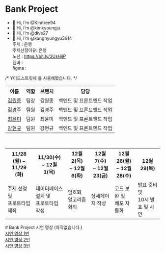 # Bank Project

 - 👋 Hi, I’m @Kimtree94
 - 👋 Hi, I’m @kimkyoungju
 - 👋 Hi, I’m @dive27
 - 👋 Hi, I’m @kanghyungyu3614 <br>
주제 : 은행 <br>
주제선정이유: 은행<br>
노션 : https://bit.ly/3UsHijP <br>
캔바 :  <br>
figma :  <br>

/* Y이드스트릿체 를 사용해봤습니다. */ <br>
<table>
 <tr>
   <th>이름</th>
   <th>역할</th>
   <th>브랜치</th>
   <th>담당</th>
</tr>
 <tr>
   <td><a href="https://github.com/Kimtree94">김원종<a/></td>
   <td>팀장</td>
   <td>김원종</td>
   <td>백엔드 및 프론트엔드 작업</td>
</tr>
  <tr>
   <td><a href="https://github.com/kimkyoungju">김경주<a/></td>
   <td>팀원</td>
   <td>김경주</td>
   <td>백엔드 및 프론트엔드 작업</td>
</tr>
  <tr>
   <td><a href="https://github.com/dive27">최윤미<a/></td>
   <td>팀원</td>
   <td>최윤미</td>
   <td>백엔드 및 프론트엔드 작업 </td>
</tr>
  <tr>
   <td><a href="https://github.com/kanghyungyu3614">강현규<a/></td>
   <td>팀원</td>
   <td>강현규</td>
   <td>백엔드 및 프론트엔드 작업</td>
</tr>
</table>
 <br>
 <table>
 <tr>
   <th>  11/28 (월) ~ 11/29 (화)</th>
   <th>  11/30(수) <br>~ 12월 1(목)</th>
   <th>  12월 2(목) <br>~ 12월 6(화)  </th>
   <th>  12월 7(수) <br>~ 12월 23(금)  </th>
   <th>  12월 26(월) <br>~ 12월 28(수) </th>
   <th>  12월 29(목)  </th>   
</tr>
 <tr>
   <td>주제 선정 및<br> 프로토타입 제작</td>
   <td>데이터베이스 설계 및<br> 프로토타입 작성</td>
   <td>암호화 알고리즘 회의</td>
   <td>상세페이지 작성</td>
   <td>코드 보완 및<br> 배포 자동화</td>
   <td>발표 준비 및<br> 10시 발표 및 시연</td>   
</tr>
</table>
# Bank Project 시연 영상 (아직없습니다.) <br>
<a href="">시연 영상 1번<a/><br>
<a href="">시연 영상 2번<a/><br>
<a href="">시연 영상 3번<a/>

 <br>





